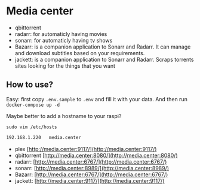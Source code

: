 # Media center

- qbittorrent
- radarr: for automaticly having movies
- sonarr: for automaticly having tv shows
- Bazarr: is a companion application to Sonarr and Radarr. It can manage and download subtitles based on your requirements.
- jackett:  is a companion application to Sonarr and Radarr. Scraps torrents sites looking for the things that you want

## How to use?

Easy: first copy `.env.sample` to `.env` and fill it with your data. And then run `docker-compose up -d`

Maybe better to add a hostname to your raspi?

`sudo vim /etc/hosts`

```txt
192.168.1.220   media.center
```

- plex [http://media.center:9117/](http://media.center:9117/)
- qbittorrent [http://media.center:8080/](http://media.center:8080/)
- radarr: [http://media.center:6767/](http://media.center:6767/)
- sonarr: [http://media.center:8989/](http://media.center:8989/)
- Bazarr: [http://media.center:6767/](http://media.center:6767/)
- jackett: [http://media.center:9117/](http://media.center:9117/)


